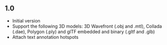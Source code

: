 ## 1.0

- Initial version
- Support the following 3D models: 3D Wavefront (.obj and .mtl), Collada (.dae), Polygon (.ply) and glTF embedded and binary (.gltf and .glb)
- Attach text annotation hotspots

